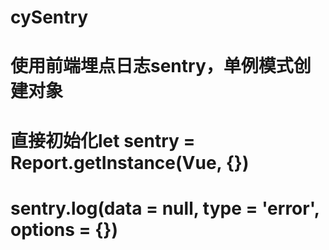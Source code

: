 # cySentry
# 使用前端埋点日志sentry，单例模式创建对象
# 直接初始化let sentry = Report.getInstance(Vue, {})
# sentry.log(data = null, type = 'error', options = {})
